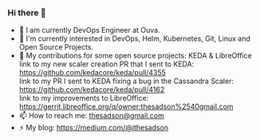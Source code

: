 ### Hi there 👋

- 🔭 I am currently DevOps Engineer at Ouva.
- 🌱 I'm currently interested in DevOps, Helm, Kubernetes, Git, Linux and Open Source Projects. 
- 👯 My contributions for some open source projects: KEDA & LibreOffice <br>
link to my new scaler creation PR that I sent to KEDA: https://github.com/kedacore/keda/pull/4355  
link to my PR I sent to KEDA fixing a bug in the Cassandra Scaler: https://github.com/kedacore/keda/pull/4162  
link to my improvements to LibreOffice: https://gerrit.libreoffice.org/q/owner:thesadson%2540gmail.com
- 📫 How to reach me: thesadson@gmail.com
- ⚡ My blog: https://medium.com/@ithesadson

<!--
**ithesadson/ithesadson** is a ✨ _special_ ✨ repository because its `README.md` (this file) appears on your GitHub profile.

Here are some ideas to get you started:

- 🔭 I’m currently working on ...
- 🌱 I’m currently learning ...
- 👯 I’m looking to collaborate on ...
- 🤔 I’m looking for help with ...
- 💬 Ask me about ...
- 📫 How to reach me: ...
- 😄 Pronouns: ...
- ⚡ Fun fact: ...
-->
